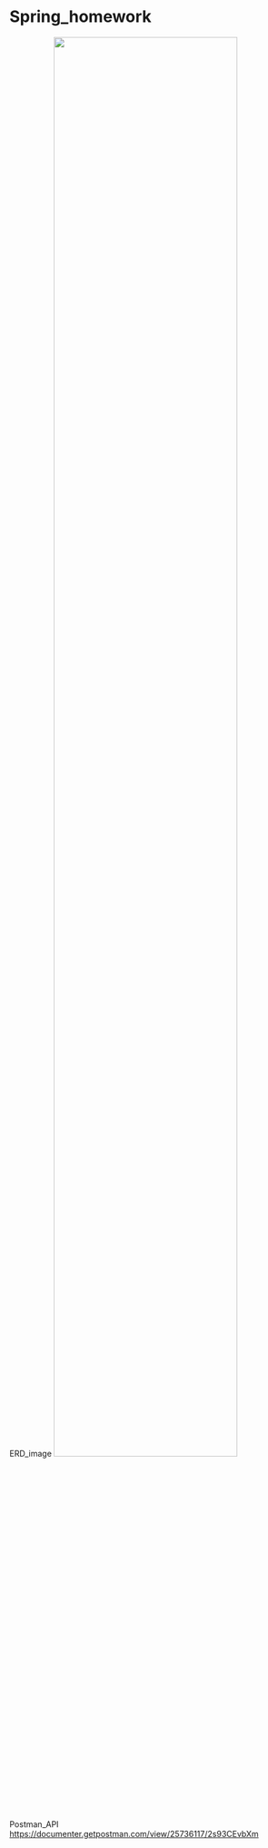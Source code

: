 # Spring_homework

ERD_image
<img width="80%" src="!https://user-images.githubusercontent.com/122660509/220195004-2cb73ae8-1418-4fbe-bb2b-66de15ddaf26.png"/>

Postman_API
https://documenter.getpostman.com/view/25736117/2s93CEvbXm
